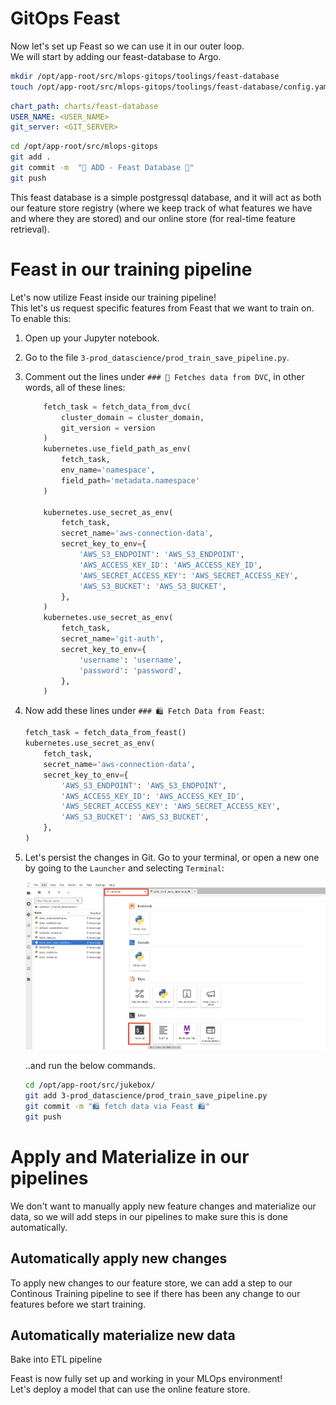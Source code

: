 # GitOps Feast

Now let's set up Feast so we can use it in our outer loop.  
We will start by adding our feast-database to Argo.  

```bash
mkdir /opt/app-root/src/mlops-gitops/toolings/feast-database
touch /opt/app-root/src/mlops-gitops/toolings/feast-database/config.yaml
```

```yaml
chart_path: charts/feast-database
USER_NAME: <USER_NAME>
git_server: <GIT_SERVER>
```

```bash
cd /opt/app-root/src/mlops-gitops
git add .
git commit -m  "🍕 ADD - Feast Database 🍕"
git push
```

This feast database is a simple postgressql database, and it will act as both our feature store registry (where we keep track of what features we have and where they are stored) and our online store (for real-time feature retrieval).  

# Feast in our training pipeline

Let's now utilize Feast inside our training pipeline!  
This let's us request specific features from Feast that we want to train on.  
To enable this:

1. Open up your Jupyter notebook.
2. Go to the file `3-prod_datascience/prod_train_save_pipeline.py`.
3. Comment out the lines under `### 🍇 Fetches data from DVC`, in other words, all of these lines:
    ```python
        fetch_task = fetch_data_from_dvc(
            cluster_domain = cluster_domain,
            git_version = version
        )
        kubernetes.use_field_path_as_env(
            fetch_task,
            env_name='namespace',
            field_path='metadata.namespace'
        )

        kubernetes.use_secret_as_env(
            fetch_task,
            secret_name='aws-connection-data',
            secret_key_to_env={
                'AWS_S3_ENDPOINT': 'AWS_S3_ENDPOINT',
                'AWS_ACCESS_KEY_ID': 'AWS_ACCESS_KEY_ID',
                'AWS_SECRET_ACCESS_KEY': 'AWS_SECRET_ACCESS_KEY',
                'AWS_S3_BUCKET': 'AWS_S3_BUCKET',
            },
        )
        kubernetes.use_secret_as_env(
            fetch_task,
            secret_name='git-auth',
            secret_key_to_env={
                'username': 'username',
                'password': 'password',
            },
        )
    ```
4. Now add these lines under `### 🛍️ Fetch Data from Feast`:
    ```python
    fetch_task = fetch_data_from_feast()
    kubernetes.use_secret_as_env(
        fetch_task,
        secret_name='aws-connection-data',
        secret_key_to_env={
            'AWS_S3_ENDPOINT': 'AWS_S3_ENDPOINT',
            'AWS_ACCESS_KEY_ID': 'AWS_ACCESS_KEY_ID',
            'AWS_SECRET_ACCESS_KEY': 'AWS_SECRET_ACCESS_KEY',
            'AWS_S3_BUCKET': 'AWS_S3_BUCKET',
        },
    )    
    ```
5. Let's persist the changes in Git. Go to your terminal, or open a new one by going to the `Launcher` and selecting `Terminal`:

   ![open-terminal.png](./images/open-terminal.png)

   ..and run the below commands.

    ```bash
    cd /opt/app-root/src/jukebox/
    git add 3-prod_datascience/prod_train_save_pipeline.py
    git commit -m "🛍️ fetch data via Feast 🛍️"
    git push
    ```

# Apply and Materialize in our pipelines

We don't want to manually apply new feature changes and materialize our data, so we will add steps in our pipelines to make sure this is done automatically.

## Automatically apply new changes

To apply new changes to our feature store, we can add a step to our Continous Training pipeline to see if there has been any change to our features before we start training.  



## Automatically materialize new data

Bake into ETL pipeline


Feast is now fully set up and working in your MLOps environment!  
Let's deploy a model that can use the online feature store.